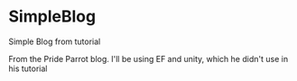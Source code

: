 # SimpleBlog
Simple Blog from tutorial

From the Pride Parrot blog. I'll be using EF and unity, which he didn't use in his tutorial

